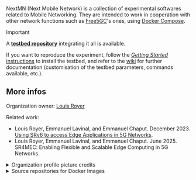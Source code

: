 NextMN (Next Mobile Network) is a collection of experimental softwares related to Mobile Networking.
They are intended to work in cooperation with other network functions such as [Free5GC](https://github.com/free5gc)'s ones, using [Docker Compose](https://github.com/docker/compose).

> [!IMPORTANT]
> A **[testbed repository](https://github.com/nextmn/testbed)** integrating it all is available.
> 
> If you want to reproduce the experiment, follow the [_Getting Started_ instructions](https://github.com/nextmn/testbed?tab=readme-ov-file#getting-started) to install the testbed, and refer to the [wiki](https://github.com/nextmn/testbed/wiki) for further documentation (customisation of the testbed parameters, commands available, etc.).


## More infos
Organization owner: [Louis Royer](https://github.com/louisroyer)

Related work:
- Louis Royer, Emmanuel Lavinal, and Emmanuel Chaput. December 2023. [Using SRv6 to access Edge Applications in 5G Networks](https://doi.org/10.1145/3630202.3630231).
- Louis Royer, Emmanuel Lavinal, and Emmanuel Chaput. June 2025. SR4MEC: Enabling Flexible and Scalable Edge Computing in 5G Networks. 

<details closed><summary>Organization profile picture credits</summary>
<ul><li><a href="https://commons.wikimedia.org/wiki/File:Pirate_Flag.svg">Oren neu dag, CC-BY-SA-3.0</a></li></ul>
</details>

<details closed><summary>Source repositories for Docker Images</summary>
<ul>
<li><a href="https://github.com/louisroyer-docker/base-irit"><code>louisroyer-docker/base-irit</code></a>: Base image</li>
<li><a href="https://github.com/louisroyer-docker/free5gc"><code>louisroyer-docker/free5gc</code></a>: Free5GC's NF</li>
<li><a href="https://github.com/louisroyer-docker/nextmn"><code>louisroyer-docker/nextmn</code></a>: NextMN</li>
<li><a href="https://github.com/louisroyer-docker/ueransim"><code>louisroyer-docker/ueransim</code></a>: UERANSIM</li>
<li><a href="https://github.com/louisroyer-docker/free5gc-populate"><code>louisroyer-docker/free5gc-populate</code></a>: configure Free5GC's database</li>
<li><a href="https://github.com/louisroyer-docker/docker-setup"><code>louisroyer-docker/docker-setup</code></a>: configure ip routes inside container</li>
<li><a href="https://github.com/louisroyer-docker/network-debug"><code>louisroyer-docker/network-debug</code></a>: tools to debug containers</li>
</ul>
</details>

